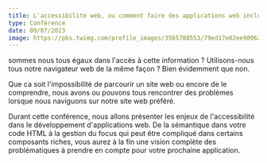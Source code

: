 ```yaml
---
title: L'accessibilité web, ou comment faire des applications web inclusives
type: Conférence
date: 09/07/2023
image: https://pbs.twimg.com/profile_images/3565788553/79ed17e02ee909628ea2ea4b393f8c1a_400x400.png
---
```


sommes nous tous égaux dans l'accès à cette information ?
Utilisons-nous tous notre navigateur web de la même façon ? Bien
évidemment que non.

Que ca soit l'impossibilité de parcourir un site web ou encore de le
comprendre, nous avons ou pouvons tous rencontrer des problèmes
lorsque nous naviguons sur notre site web préféré.

Durant cette conférence, nous allons présenter les enjeux de
l'accessibilité dans le développement d'applications web. De la
sémantique dans votre code HTML à la gestion du focus qui peut être
compliqué dans certains composants riches, vous aurez à la fin une
vision complète des problématiques à prendre en compte pour votre
prochaine application.
